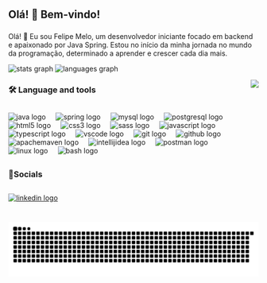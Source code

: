 <h2 align="left">Olá! 👋 Bem-vindo!</h2>


###

<p align="left">Olá! 👋 Eu sou Felipe Melo, um desenvolvedor iniciante focado em backend e apaixonado por Java Spring. Estou no início da minha jornada no mundo da programação, determinado a aprender e crescer cada dia mais.</p>

 ![stats graph](https://github-readme-stats.vercel.app/api?username=felipemelozx&hide_title=true&hide_rank=false&show_icons=true&include_all_commits=true&count_private=true&disable_animations=false&theme=radical&locale=pt-Br&hide_border=true&card_width=400)  ![languages graph](https://github-readme-stats.vercel.app/api/top-langs?username=felipemelozx&locale=pt-Br&hide_title=false&layout=compact&langs_count=5&theme=radical&hide_border=true&card_width=400) 



<img align="right" height="150" src="https://media1.tenor.com/m/zyh9YnJR5P8AAAAC/shintaro-kisaragi-anime-boy.gif"  />


<h3 align="left">🛠 Language and tools</#h3>

##

<div align="left">
  <img src="https://skillicons.dev/icons?i=java" height="40" alt="java logo" />
  <img width="12" />
  <img src="https://skillicons.dev/icons?i=spring" height="40" alt="spring logo" />
  <img width="12" />
  <img src="https://skillicons.dev/icons?i=mysql" height="40" alt="mysql logo" />
  <img width="12" />
  <img src="https://skillicons.dev/icons?i=postgres" height="40" alt="postgresql logo" />
  <img width="12" />
  <img src="https://skillicons.dev/icons?i=html" height="40" alt="html5 logo" />
  <img width="12" />
  <img src="https://skillicons.dev/icons?i=css" height="40" alt="css3 logo" />
  <img width="12" />
  <img src="https://skillicons.dev/icons?i=sass" height="40" alt="sass logo" />
  <img width="12" />
  <img src="https://skillicons.dev/icons?i=js" height="40" alt="javascript logo" />
  <img width="12" />
  <img src="https://skillicons.dev/icons?i=ts" height="40" alt="typescript logo" />
  <img width="12" />
  <img src="https://skillicons.dev/icons?i=vscode" height="40" alt="vscode logo" />
  <img width="12" />
  <img src="https://skillicons.dev/icons?i=git" height="40" alt="git logo" />
  <img width="12" />
  <img src="https://skillicons.dev/icons?i=github" height="40" alt="github logo" />
  <img width="12" />
  <img src="https://skillicons.dev/icons?i=maven" height="40" alt="apachemaven logo" />
  <img width="12" />
  <img src="https://skillicons.dev/icons?i=idea" height="40" alt="intellijidea logo" />
  <img width="12" />
  <img src="https://skillicons.dev/icons?i=postman" height="40" alt="postman logo" />
  <img width="12" />
  <img src="https://skillicons.dev/icons?i=linux" height="40" alt="linux logo" />
  <img width="12" />
  <img src="https://skillicons.dev/icons?i=bash" height="40" alt="bash logo" />
</div>


## <h3>📱Socials</h3>

##
<div align="left">
  <a href="https://www.linkedin.com/in/felipemelozx" target="_blank">
    <img src="https://raw.githubusercontent.com/maurodesouza/profile-readme-generator/master/src/assets/icons/social/linkedin/default.svg" width="56" height="40" alt="linkedin logo"  />
  </a>
</div>

###

<br clear="both">

<img src="https://raw.githubusercontent.com/felipemelozx/felipemelozx/output/snake.svg" alt="Snake animation" />

###

